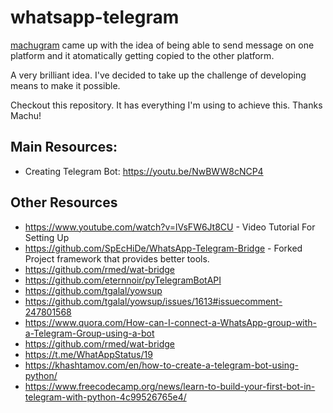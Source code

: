 # whatsapp-telegram
[machugram](https://www.github.com/machugram) came up with the idea of being able to send message on one platform and it atomatically getting copied to the other platform.

A very brilliant idea. I've decided to take up the challenge of developing means to make it possible. 

Checkout this repository. It has everything I'm using to achieve this. Thanks Machu!

## Main Resources:
- Creating Telegram Bot: https://youtu.be/NwBWW8cNCP4

## Other Resources 
- https://www.youtube.com/watch?v=lVsFW6Jt8CU - Video Tutorial For Setting Up 
- https://github.com/SpEcHiDe/WhatsApp-Telegram-Bridge - Forked Project framework that provides better tools.
- https://github.com/rmed/wat-bridge
- https://github.com/eternnoir/pyTelegramBotAPI
- https://github.com/tgalal/yowsup
- https://github.com/tgalal/yowsup/issues/1613#issuecomment-247801568
- https://www.quora.com/How-can-I-connect-a-WhatsApp-group-with-a-Telegram-Group-using-a-bot
- https://github.com/rmed/wat-bridge
- https://t.me/WhatAppStatus/19
- https://khashtamov.com/en/how-to-create-a-telegram-bot-using-python/
- https://www.freecodecamp.org/news/learn-to-build-your-first-bot-in-telegram-with-python-4c99526765e4/
